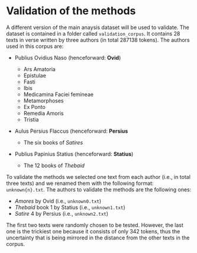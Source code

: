 # Validation of the methods

A different version of the main anaysis dataset will be used to validate. The dataset is contained in a folder called `validation_corpus`. It contains 28 texts in verse written by three authors (in total 287138 tokens).
The authors used in this corpus are:

- Publius Ovidius Naso (henceforward: **Ovid**)
  - Ars Amatoria
  - Epistulae
  - Fasti
  - Ibis
  - Medicamina Faciei femineae
  - Metamorphoses
  - Ex Ponto
  - Remedia Amoris
  - Tristia
  
- Aulus Persius Flaccus (henceforward: **Persius**
  - The six books of *Satires*
  
- Publius Papinius Statius (henceforward: **Statius**)
  - The 12 books of *Thebaid*
  

To validate the methods we selected one text from each author (i.e., in total three texts) and we renamed them with the following format: `unknown{n}.txt`. The authors to validate the methods are the following ones:

- *Amores* by Ovid (i.e., `unknown0.txt`)
- *Thebaid* book 1 by Statius (i.e., `unknown1.txt`)
- *Satire* 4 by Persius (i.e., `unknown2.txt`)

The first two texts were randomly chosen to be tested. However, the last one is the trickiest one because it consists of only 342 tokens, thus the uncertainty that is being mirrored in the distance from the other texts in the corpus.
